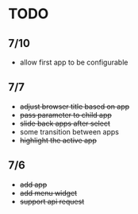 # TODO

## 7/10

- allow first app to be configurable

## 7/7

- ~~adjust browser title based on app~~
- ~~pass parameter to child app~~
- ~~slide back apps after select~~
- some transition between apps
- ~~highlight the active app~~

## 7/6

- ~~add app~~
- ~~add menu widget~~
- ~~support api request~~
